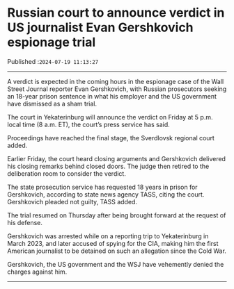 # Russian court to announce verdict in US journalist Evan Gershkovich espionage trial

Published :`2024-07-19 11:13:27`

---

A verdict is expected in the coming hours in the espionage case of the Wall Street Journal reporter Evan Gershkovich, with Russian prosecutors seeking an 18-year prison sentence in what his employer and the US government have dismissed as a sham trial.

The court in Yekaterinburg will announce the verdict on Friday at 5 p.m. local time (8 a.m. ET), the court’s press service has said.

Proceedings have reached the final stage, the Sverdlovsk regional court added.

Earlier Friday, the court heard closing arguments and Gershkovich delivered his closing remarks behind closed doors. The judge then retired to the deliberation room to consider the verdict.

The state prosecution service has requested 18 years in prison for Gershkovich, according to state news agency TASS, citing the court. Gershkovich pleaded not guilty, TASS added.

The trial resumed on Thursday after being brought forward at the request of his defense.

Gershkovich was arrested while on a reporting trip to Yekaterinburg in March 2023, and later accused of spying for the CIA, making him the first American journalist to be detained on such an allegation since the Cold War.

Gershkovich, the US government and the WSJ have vehemently denied the charges against him.

---

